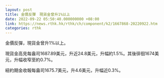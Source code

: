 ```yaml
---
layout: post
title: 金價反彈　現貨金曾升1%以上
date: 2022-09-22 05:50:40.000000000 +08:00
link: https://news.rthk.hk/rthk/ch/component/k2/1667868-20220922.htm
categories: rthk
---
```


金價反彈，現貨金曾升1%以上。

現貨金高見每盎司1687.89美元，升近24.8美元，升幅約1.5%。其後徘徊1674美元，升幅收窄至約0.7%。

紐約期金收報每盎司1675.7美元，升4.6美元，升幅近0.3%。
